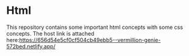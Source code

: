 # Html

This repository contains some important html concepts with some css concepts.
The host link is attached here:https://656d54e5cf0cf504cb49ebb5--vermillion-genie-572bed.netlify.app/
